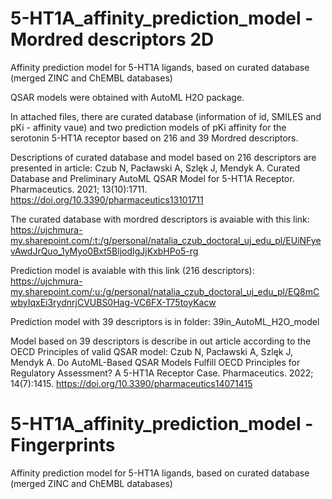# 5-HT1A_affinity_prediction_model - Mordred descriptors 2D
Affinity prediction model for 5-HT1A ligands, based on curated database (merged ZINC and ChEMBL databases)

  QSAR models were obtained with AutoML H2O package. 

  In attached files, there are curated database (information of id, SMILES and pKi - affinity vaue) and two prediction models of pKi affinity for the serotonin 5-HT1A receptor based on 216 and 39 Mordred descriptors.

Descriptions of curated database and model based on 216 descriptors are presented in article: 
Czub N, Pacławski A, Szlęk J, Mendyk A. Curated Database and Preliminary AutoML QSAR Model for 5-HT1A Receptor. Pharmaceutics. 2021; 13(10):1711. https://doi.org/10.3390/pharmaceutics13101711

The curated database with mordred descriptors is avaiable with this link:
https://ujchmura-my.sharepoint.com/:t:/g/personal/natalia_czub_doctoral_uj_edu_pl/EUiNFyevAwdJrQuo_1yMyo0Bxt5BljodIgJjKxbHPo5-rg

Prediction model is avaiable with this link (216 descriptors):
https://ujchmura-my.sharepoint.com/:u:/g/personal/natalia_czub_doctoral_uj_edu_pl/EQ8mCwbyIqxEi3rydnrjCVUBS0Hag-VC6FX-T75toyKacw


  Prediction model with 39 descriptors is in folder: 39in_AutoML_H2O_model

Model based on 39 descriptors is describe in out article according to the OECD Principles of valid QSAR model:
Czub N, Pacławski A, Szlęk J, Mendyk A. Do AutoML-Based QSAR Models Fulfill OECD Principles for Regulatory Assessment? A 5-HT1A Receptor Case. Pharmaceutics. 2022; 14(7):1415. https://doi.org/10.3390/pharmaceutics14071415

# 5-HT1A_affinity_prediction_model - Fingerprints
Affinity prediction model for 5-HT1A ligands, based on curated database (merged ZINC and ChEMBL databases)
